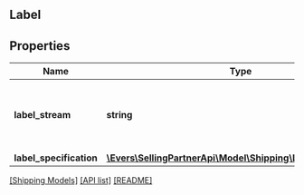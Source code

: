 ## Label

## Properties

Name | Type | Description | Notes
------------ | ------------- | ------------- | -------------
**label_stream** | **string** | Contains binary image data encoded as a base-64 string. | [optional]
**label_specification** | [**\Evers\SellingPartnerApi\Model\Shipping\LabelSpecification**](LabelSpecification.md) |  | [optional]

[[Shipping Models]](../) [[API list]](../../Api) [[README]](../../../README.md)
